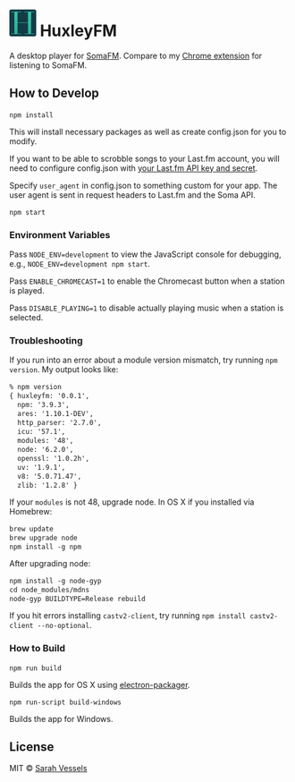 # ![logo](https://raw.githubusercontent.com/cheshire137/huxleyfm/master/images/icon48.png) HuxleyFM

A desktop player for [SomaFM](http://somafm.com/). Compare to my [Chrome extension](https://github.com/cheshire137/soma-chrome) for listening to SomaFM.

## How to Develop

    npm install

This will install necessary packages as well as create config.json for you to modify.

If you want to be able to scrobble songs to your Last.fm account, you will need to configure config.json with [your Last.fm API key and secret](http://www.last.fm/api/account/create).

Specify `user_agent` in config.json to something custom for your app. The user agent is sent in request headers to Last.fm and the Soma API.

    npm start

### Environment Variables

Pass `NODE_ENV=development` to view the JavaScript console for debugging, e.g., `NODE_ENV=development npm start`.

Pass `ENABLE_CHROMECAST=1` to enable the Chromecast button when a station is played.

Pass `DISABLE_PLAYING=1` to disable actually playing music when a station is selected.

### Troubleshooting

If you run into an error about a module version mismatch, try running `npm version`. My output looks like:

```
% npm version
{ huxleyfm: '0.0.1',
  npm: '3.9.3',
  ares: '1.10.1-DEV',
  http_parser: '2.7.0',
  icu: '57.1',
  modules: '48',
  node: '6.2.0',
  openssl: '1.0.2h',
  uv: '1.9.1',
  v8: '5.0.71.47',
  zlib: '1.2.8' }
```

If your `modules` is not 48, upgrade node. In OS X if you installed via Homebrew:

    brew update
    brew upgrade node
    npm install -g npm

After upgrading node:

    npm install -g node-gyp
    cd node_modules/mdns
    node-gyp BUILDTYPE=Release rebuild

If you hit errors installing `castv2-client`, try running `npm install castv2-client --no-optional`.

### How to Build

    npm run build

Builds the app for OS X using [electron-packager](https://github.com/electron-userland/electron-packager).

    npm run-script build-windows

Builds the app for Windows.

## License

MIT © [Sarah Vessels](http://3till7.net)
